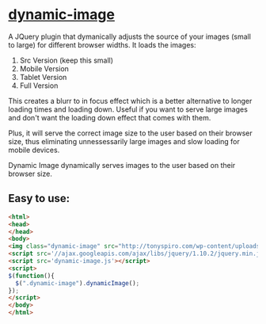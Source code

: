 # [dynamic-image](http://tonyspiro.com)
A JQuery plugin that dymanically adjusts the source of your images (small to large) for different browser widths.  It loads the images:

1. Src Version (keep this small)
2. Mobile Version
3. Tablet Version
4. Full Version

This creates a blurr to in focus effect which is a better alternative to longer loading times and loading down.  Useful if you want to serve large images and don't want the loading down effect that comes with them.

Plus, it will serve the correct image size to the user based on their browser size, thus eliminating unnessessarily large images and slow loading for mobile devices.

Dynamic Image dynamically serves images to the user based on their browser size.

Easy to use:
-------
``` html
<html>
<head>
</head>
<body>
<img class="dynamic-image" src="http://tonyspiro.com/wp-content/uploads/2014/02/gretch-500x500.jpg" img-mobile="http://tonyspiro.com/wp-content/uploads/2014/02/gretch-500x500.jpg" img-tablet="http://tonyspiro.com/wp-content/uploads/2014/02/gretch-1000x1000.jpg" img-full="http://tonyspiro.com/wp-content/uploads/2014/02/gretch.jpg" />
<script src='//ajax.googleapis.com/ajax/libs/jquery/1.10.2/jquery.min.js'></script>
<script src='dynamic-image.js'></script>
<script>
$(function(){
  $(".dynamic-image").dynamicImage(); 
});
</script>
</body>
</html>
```
